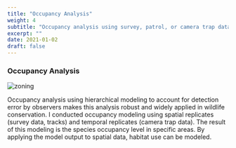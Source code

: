 ```yaml
---
title: "Occupancy Analysis"
weight: 4
subtitle: "Occupancy analysis using survey, patrol, or camera trap data"
excerpt: ""
date: 2021-01-02
draft: false
---
```


### Occupancy Analysis
![zoning](occupancy.gif)

Occupancy analysis using hierarchical modeling to account for detection error by observers makes this analysis robust and widely applied in wildlife conservation. I conducted occupancy modeling using spatial replicates (survey data, tracks) and temporal replicates (camera trap data). The result of this modeling is the species occupancy level in specific areas. By applying the model output to spatial data, habitat use can be modeled.
